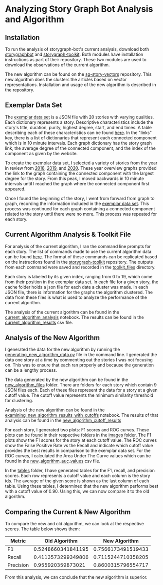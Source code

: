 # Analyzing Story Graph Bot Analysis and Algorithm

## Installation

To run the analysis of storygraph-bot's current analysis, download both [storygraphbot](https://github.com/oduwsdl/storygraphbot) and [storygraph-toolkit](https://github.com/oduwsdl/storygraph-toolkit). Both modules have installation instructions as part of their repository. These two modules are used to download the observations of the current algorithm. 

The new algorithm can be found on the [sg-story-vectors](https://github.com/anwala/sg-story-vectors) repository. This new algorithm does the clusters the articles based on vector representations. Installation and usage of the new algorithm is described in the repository.  

## Exemplar Data Set

The [exemplar data set](data/exemplar_dataset.json) is a JSON file with 20 stories with varying qualities. Each dictionary represents a story. Descriptive characteristics include the story's title, duration, purity, highest degree, start, and end times. A table describing each of these characteristics can be found [here](exemplar_description.md). In the "links" key, there is a list of dictionaries that represent each connected component which is in 10 minute intervals. Each graph dictionary has the story graph link, the average degree of the connected component, and the index of the component as given by the website. 

To create the exemplar data set, I selected a variety of stories from the year in review from [2018](https://storygraph.cs.odu.edu/studies/2019-03/365-dots-in-2018/), [2019](https://storygraph.cs.odu.edu/studies/2019-12/365-dots-in-2019/), and [2020](https://storygraph.cs.odu.edu/studies/2021-01/366-dots-in-2020/). These year overview graphs provided the link to the graph containing the connected component with the largest degree for the story. From this peak, I moved backwards in 10 minute intervals until I reached the graph where the connected component first appeared. 

Once I found the beginning of the story, I went from forward from graph to graph, recording the information included in the [exemplar data set](data/exemplar_dataset.json). This process was continued for each graph containing a connected component related to the story until there were no more. This process was repeated for each story. 

## Current Algorithm Analysis & Toolkit File

For analysis of the current algorithm, I ran the command line prompts for each story. The list of commands made to use the current algorithm data can be found [here](data/sg_toolkit_files/current_algorithm_scripts_ouitline.txt). The format of these commands can be replicated based on the instructions found in the [storygraph-toolkit](https://github.com/oduwsdl/storygraph-toolkit) repository. The outputs from each command were saved and recorded in the [toolkit_files](data/sg_toolkit_files) directory. 

Each story is labeled by its given index, ranging from 0 to 19, which come from their position in the exemplar data set. In each file for a given story, the cache folder holds a json file for each date a cluster was made. In each JSON file, there is information for the graphs the algorithm clustered. The data from these files is what is used to analyze the performance of the current algorithm.

The analysis of the current algorithm can be found in the [current_algorithm_analysis](current_algorithm_analysis.ipynb) notebook. The results can be found in the [current_algorithm_results](current_algorithm_results.csv) csv file.

## Analysis of the New Algorithm

I generated the data for the new algorithm by running the [generating_new_algorithm_data.py](generating_new_algorithm_data.py) file in the command line. I generated the data one story at a time by commenting out the stories I was not focusing on. This was to ensure that each ran properly and because the generation can be a lengthy process.

The data generated by the new algorithm can be found in the [new_algorithm_files](data/new_algorithm_files) folder. There are folders for each story which contain 9 JSON files each. Each of these files represent the data for a story at a given cutoff value. The cutoff value represents the minimum similarity threshold for clustering.

Analysis of the new algorithm can be found in the [examining_new_algorithm_results_with_cutoffs](examing_new_algorithm_with_cutoffs.ipynb) notebook. The results of that analysis can be found in the [new_algorithm_cutoff_results](new_algorithm_cutoff_results.csv) 

For each story, I generated two plots: F1 scores and ROC curves. These plots can be found in their respective folders in the [images](images) folder. The F1 plots show the F1 scores for the story at each cutoff value. The ROC curves show the False Positive Rate vs the Recall and indicate which cutoff value provides the best results in comparison to the exemplar data set. For the ROC curves, I calculated the Area Under The Curve values which can be found in the [new_algorithm_auc_values](new_algorithm_auc_values.csv) csv file.

In the [tables](tables) folder, I have generated tables for the F1, recall, and precision scores. Each row represents a cutoff value and each column is the story ids. The average of the given score is shown as the last column of each table. Using these tables, I determined that the new algorithm performs best with a cutoff value of 0.90. Using this, we can now compare it to the old algorithm.

## Comparing the Current & New Algorithm

To compare the new and old algorithm, we can look at the respective scores. The table below shows them:

| Metric    | Old Algorithm      | New Algorithm       |
|-----------|--------------------|---------------------|
| F1        | 0.5248660341841195 | 0.7566173491519433  |
| Recall    | 0.4113573299349806 | 0.7115244710358205  | 
| Precision | 0.955920359873021  | 0.8600315796554717  | 

From this analysis, we can conclude that the new algorithm is superior.


